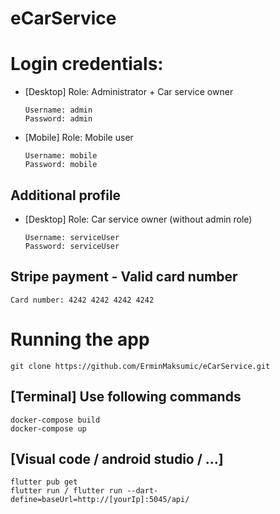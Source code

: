 # eCarService

# Login credentials:


- [Desktop] Role: Administrator + Car service owner

    ```
    Username: admin   
    Password: admin                                     
    ```
    
- [Mobile] Role: Mobile user

    ```
    Username: mobile
    Password: mobile          
    ```

## Additional profile

- [Desktop] Role: Car service owner (without admin role)

    ```
    Username: serviceUser
    Password: serviceUser           
    ```    

## Stripe payment - Valid card number

    
    Card number: 4242 4242 4242 4242
   
 

# Running the app

    git clone https://github.com/ErminMaksumic/eCarService.git
   


## [Terminal] Use following commands


    docker-compose build
    docker-compose up
    

## [Visual code / android studio / ...]

    flutter pub get
	flutter run / flutter run --dart-define=baseUrl=http://[yourIp]:5045/api/


